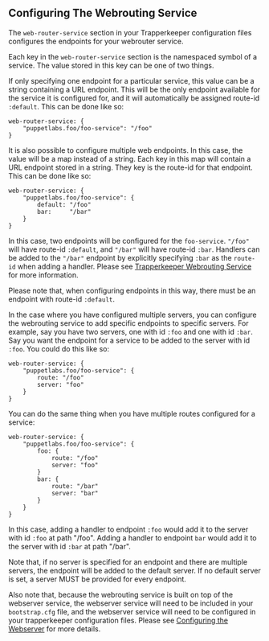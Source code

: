 ## Configuring The Webrouting Service

The `web-router-service` section in your Trapperkeeper configuration files
configures the endpoints for your webrouter service.

Each key in the `web-router-service` section is the namespaced symbol of
a service. The value stored in this key can be one of two things.

If only specifying one endpoint for a particular service, this value can
be a string containing a URL endpoint. This will be the only endpoint
available for the service it is configured for, and it will automatically
be assigned route-id `:default`. This can be done like so:

```
web-router-service: {
    "puppetlabs.foo/foo-service": "/foo"
}
```

It is also possible to configure multiple web endpoints. In this case,
the value will be a map instead of a string. Each key in this map
will contain a URL endpoint stored in a string. They key is the route-id
for that endpoint. This can be done like so:

```
web-router-service: {
    "puppetlabs.foo/foo-service": {
        default: "/foo"
        bar:     "/bar"
    }
}
```

In this case, two endpoints will be configured for the `foo-service`.
`"/foo"` will have route-id `:default`, and `"/bar"` will have route-id
`:bar`. Handlers can be added to the `"/bar"` endpoint by explicitly
specifying `:bar` as the `route-id` when adding a handler. Please see
[Trapperkeeper Webrouting Service](webrouting-service.md) for
more information.

Please note that, when configuring endpoints in this way, there must be
an endpoint with route-id `:default`.

In the case where you have configured multiple servers, you can configure
the webrouting service to add specific endpoints to specific servers. For
example, say you have two servers, one with id `:foo` and one with id `:bar`.
Say you want the endpoint for a service to be added to the server with id
`:foo`. You could do this like so:

```
web-router-service: {
    "puppetlabs.foo/foo-service": {
        route: "/foo"
        server: "foo"
    }
}
```

You can do the same thing when you have multiple routes configured for a
service:

```
web-router-service: {
    "puppetlabs.foo/foo-service": {
        foo: {
            route: "/foo"
            server: "foo"
        }
        bar: {
            route: "/bar"
            server: "bar"
        }
    }
}
```

In this case, adding a handler to endpoint `:foo` would add it to the
server with id `:foo` at path "/foo". Adding a handler to endpoint
`bar` would add it to the server with id `:bar` at path "/bar".

Note that, if no server is specified for an endpoint and there are
multiple servers, the endpoint will be added to the default server.
If no default server is set, a server MUST be provided for every
endpoint.

Also note that, because the webrouting service is built on top of the
webserver service, the webserver service will need to be included in your
`bootstrap.cfg` file, and the webserver service will need to be configured in
your trapperkeeper configuration files. Please see
[Configuring the Webserver](doc/jetty-config.md) for more details.


